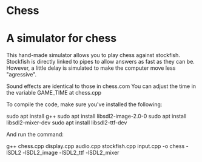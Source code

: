 # Chess

# A simulator for chess

This hand-made simulator allows you to play chess against stockfish.
Stockfish is directly linked to pipes to allow answers as fast as they can be. However, a little delay is simulated to make the computer move less "agressive".

Sound effects are identical to those in chess.com
You can adjust the time in the variable GAME_TIME at chess.cpp


To compile the code, make sure you've installed the following:

sudo apt install g++
sudo apt install libsdl2-image-2.0-0
sudo apt install libsdl2-mixer-dev
sudo apt install libsdl2-ttf-dev


And run the command:

g++ chess.cpp display.cpp audio.cpp stockfish.cpp input.cpp -o chess -lSDL2 -lSDL2_image -lSDL2_ttf -lSDL2_mixer

